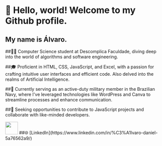 # 👋 Hello, world! Welcome to my Github profile.

## My name is Álvaro.

##👨‍💻 Computer Science student at Descomplica Faculdade, diving deep into the world of algorithms and software engineering.

##🎓 Proficient in HTML, CSS, JavaScript, and Excel, with a passion for crafting intuitive user interfaces and efficient code. Also delved into the realms of Artificial Intelligence.

##🔧 Currently serving as an active-duty military member in the Brazilian Navy, where I've leveraged technologies like WordPress and Canva to streamline processes and enhance communication.

##🌟 Seeking opportunities to contribute to JavaScript projects and collaborate with like-minded developers.

<img loading="lazy" src="https://cdn.jsdelivr.net/gh/devicons/devicon@latest/icons/linkedin/linkedin-original-wordmark.svg" width="40" height="40"/>
##🌐 [LinkedIn](https://www.linkedin.com/in/%C3%A1lvaro-daniel-5a76562a9/)

